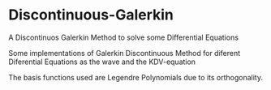 # Discontinuous-Galerkin
A Discontinuos Galerkin Method to solve some Differential Equations

Some implementations of Galerkin Discontinuous Method
for diferent Diferential Equations as the wave and the KDV-equation

The basis functions used are Legendre Polynomials due to its orthogonality.
